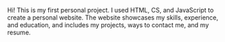 Hi! This is my first personal project. I used HTML, CS, and JavaScript to create a personal website. The website showcases my skills, experience, and education, and includes my projects, ways to contact me, and my resume.
